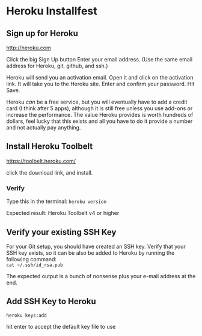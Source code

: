 # Heroku Installfest

## Sign up for Heroku

http://heroku.com

Click the big Sign Up button
Enter your email address.
(Use the same email address for Heroku, git, github, and ssh.)

Heroku will send you an activation email. Open it and click on the activation link. It will take you to the Heroku site. Enter and confirm your password. Hit Save.

Heroku *can* be a free service, but you will eventually have to add a credit card (I think after 5 apps), although it is still free unless you use add-ons or increase the performance. The value Heroku provides is worth hundreds of dollars, feel lucky that
this exists and all you have to do it provide a number and not actually pay anything.

## Install Heroku Toolbelt

https://toolbelt.heroku.com/

click the download link, and install.

### Verify

Type this in the terminal: `heroku version`

Expected result: Heroku Toolbelt v4 or higher

## Verify your existing SSH Key
For your Git setup, you should have created an SSH key. Verify that your SSH key exists, so it can be also be added to Heroku by running the following command:  
`cat ~/.ssh/id_rsa.pub`

The expected output is a bunch of nonsense plus your e-mail address at the end.

## Add SSH Key to Heroku

```
heroku keys:add
```

hit enter to accept the default key file to use
